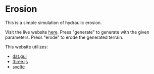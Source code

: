# Erosion
This is a simple simulation of hydraulic erosion.

Visit the live website [here](https://andrew-bork.github.io/erosion).
Press "generate" to generate with the given parameters.
Press "erode" to erode the generated terrain.

This website utilizes:
- [dat.gui](https://github.com/dataarts/dat.gui)
- [three.js](https://threejs.org/)
- [svelte](https://svelte.dev/)
